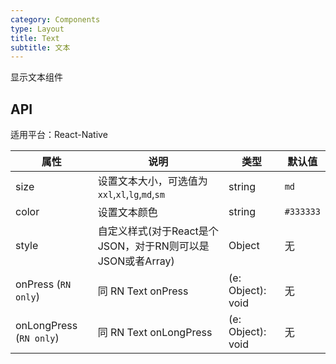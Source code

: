 ```yaml
---
category: Components
type: Layout
title: Text
subtitle: 文本
---
```


显示文本组件

## API

适用平台：React-Native

属性 | 说明 | 类型 | 默认值
----|-----|------|------
| size       | 设置文本大小，可选值为`xxl`,`xl`,`lg`,`md`,`sm` | string | `md`|
| color       | 设置文本颜色 | string | `#333333`|
| style    | 自定义样式(对于React是个JSON，对于RN则可以是JSON或者Array) |   Object  | 无 |
| onPress (`RN only`)   | 同 RN Text onPress | (e: Object): void |   无  |
| onLongPress (`RN only`)   | 同 RN Text onLongPress | (e: Object): void |   无  |
